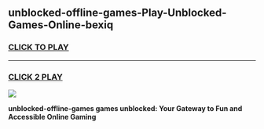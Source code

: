 
## unblocked-offline-games-Play-Unblocked-Games-Online-bexiq
<h3>
<a href="https://premium76.site?title=unblocked-offline-games&ref=25A">CLICK TO PLAY</a></h3>
<hr>

<h3>
<a href="https://premium76.site?title=unblocked-offline-games&ref=25A">CLICK 2 PLAY</a>
  
</h3>

<a href="https://premium76.site?title=unblocked-offline-games&ref=25A"><img src="https://clearcache.store/games.png"></a>


**unblocked-offline-games games unblocked: Your Gateway to Fun and Accessible Online Gaming**
